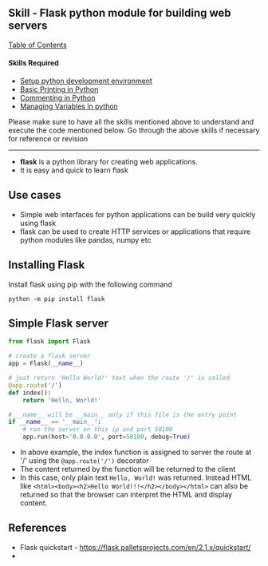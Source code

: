 
## Skill - Flask python module for building web servers

[Table of Contents](https://nagasudhir.blogspot.com/2020/04/taming-python-table-of-contents.html)

#### Skills Required
* [Setup python development environment](https://nagasudhir.blogspot.com/2020/04/setup-python-development-environment_14.html)
* [Basic Printing in Python](https://nagasudhir.blogspot.com/2020/04/basic-printing-in-python.html)
* [Commenting in Python](https://nagasudhir.blogspot.com/2020/04/comments-in-python.html)
* [Managing Variables in python](https://nagasudhir.blogspot.com/2020/04/managing-variables-in-python.html)

Please make sure to have all the skills mentioned above to understand and execute the code mentioned below. Go through the above skills if necessary for reference or revision

<hr/>

* **flask** is a python library for creating web applications.
* It is easy and quick to learn flask

## Use cases
* Simple web interfaces for python applications can be build very quickly using flask
* flask can be used to create HTTP services or applications that require python modules like pandas, numpy etc

## Installing Flask
Install flask using pip with the following command
```
python -m pip install flask
```

## Simple Flask server
```python
from flask import Flask

# create a flask server
app = Flask(__name__)

# just return 'Hello World!' text when the route '/' is called
@app.route('/')
def index():
    return 'Hello, World!'

# __name__ will be __main__ only if this file is the entry point
if __name__ == '__main__':
    # run the server on this ip and port 50100
    app.run(host='0.0.0.0', port=50100, debug=True)
```
* In above example, the index function is assigned to server the route at '/' using the ```@app.route('/')``` decorator
* The content returned by the function will be returned to the client
* In this case, only plain text ```Hello, World!``` was returned. Instead HTML like ```<html><body><h2>Hello World!!!</h2></body></html>``` can also be returned so that the browser can interpret the HTML and display content.

## References
* Flask quickstart - https://flask.palletsprojects.com/en/2.1.x/quickstart/
* 

<!--stackedit_data:
eyJoaXN0b3J5IjpbMTYwOTA0ODUxOCwyNTYwNTMwNzUsMTU0Nz
Y5NTE1OCw2NDY5OTgwMTZdfQ==
-->